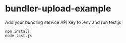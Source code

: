 # bundler-upload-example

Add your bundling service API key to .env and run test.js

```
npm install
node test.js
```
